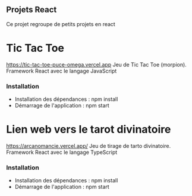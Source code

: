 ## Projets React

Ce projet regroupe de petits projets en react

# Tic Tac Toe
https://tic-tac-toe-puce-omega.vercel.app
Jeu de Tic Tac Toe (morpion). 
Framework React avec le langage JavaScript

### Installation
- Installation des dépendances : npm install
- Démarrage de l'application : npm start

# Lien web vers le tarot divinatoire
https://arcanomancie.vercel.app/
Jeu de tirage de tarto divinatoire. 
Framework React avec le langage TypeScript

### Installation
- Installation des dépendances : npm install
- Démarrage de l'application : npm start
